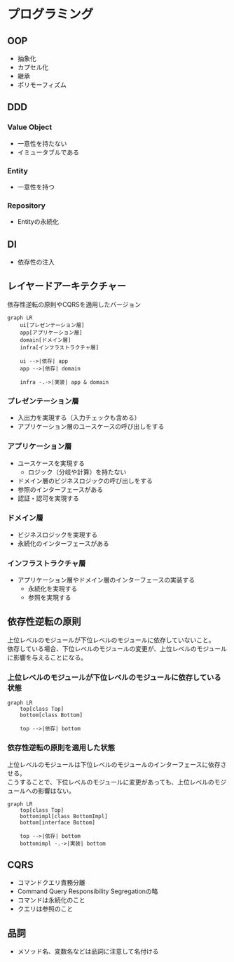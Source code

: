 # プログラミング
## OOP
* 抽象化
* カプセル化
* 継承
* ポリモーフィズム

## DDD
### Value Object
* 一意性を持たない
* イミュータブルである

### Entity
* 一意性を持つ

### Repository
* Entityの永続化

## DI
* 依存性の注入

## レイヤードアーキテクチャー
依存性逆転の原則やCQRSを適用したバージョン  

```mermaid
graph LR
    ui[プレゼンテーション層]
    app[アプリケーション層]
    domain[ドメイン層]
    infra[インフラストラクチャ層]

    ui -->|依存| app
    app -->|依存| domain

    infra -.->|実装| app & domain
```

### プレゼンテーション層
* 入出力を実現する（入力チェックも含める）
* アプリケーション層のユースケースの呼び出しをする

### アプリケーション層
* ユースケースを実現する
    * ロジック（分岐や計算）を持たない
* ドメイン層のビジネスロジックの呼び出しをする
* 参照のインターフェースがある
* 認証・認可を実現する

### ドメイン層
* ビジネスロジックを実現する
* 永続化のインターフェースがある

### インフラストラクチャ層
* アプリケーション層やドメイン層のインターフェースの実装する
    * 永続化を実現する
    * 参照を実現する

## 依存性逆転の原則
上位レベルのモジュールが下位レベルのモジュールに依存していないこと。  
依存している場合、下位レベルのモジュールの変更が、上位レベルのモジュールに影響を与えることになる。

### 上位レベルのモジュールが下位レベルのモジュールに依存している状態
```mermaid
graph LR
    top[class Top]
    bottom[class Bottom]

    top -->|依存| bottom
```

### 依存性逆転の原則を適用した状態
上位レベルのモジュールは下位レベルのモジュールのインターフェースに依存させる。  
こうすることで、下位レベルのモジュールに変更があっても、上位レベルのモジュールへの影響はない。
```mermaid
graph LR
    top[class Top]
    bottomimpl[class BottomImpl]
    bottom[interface Bottom]

    top -->|依存| bottom
    bottomimpl -.->|実装| bottom
```

## CQRS
* コマンドクエリ責務分離
* Command Query Responsibility Segregationの略
* コマンドは永続化のこと
* クエリは参照のこと

## 品詞
* メソッド名、変数名などは品詞に注意して名付ける
